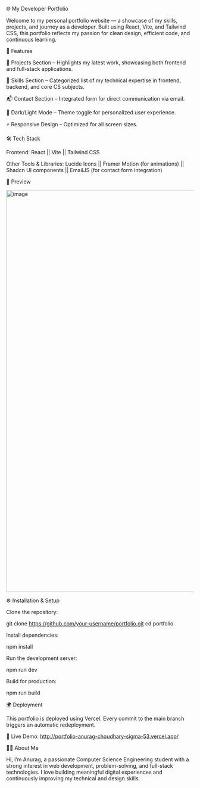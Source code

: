 🌐 My Developer Portfolio

Welcome to my personal portfolio website — a showcase of my skills, projects, and journey as a developer.
Built using React, Vite, and Tailwind CSS, this portfolio reflects my passion for clean design, efficient code, and continuous learning.

🚀 Features

💼 Projects Section – Highlights my latest work, showcasing both frontend and full-stack applications.

🧠 Skills Section – Categorized list of my technical expertise in frontend, backend, and core CS subjects.

📬 Contact Section – Integrated form for direct communication via email.

🌙 Dark/Light Mode – Theme toggle for personalized user experience.

⚡ Responsive Design – Optimized for all screen sizes.

🛠️ Tech Stack

Frontend: React || Vite || Tailwind CSS

Other Tools & Libraries: Lucide Icons || Framer Motion (for animations) || Shadcn UI components || EmailJS (for contact form integration)

📸 Preview

<img width="1920" height="1080" alt="image" src="https://github.com/user-attachments/assets/473bfe95-0cd9-4a42-9eba-fee07c74ee69" />


⚙️ Installation & Setup

Clone the repository:

git clone https://github.com/your-username/portfolio.git
cd portfolio


Install dependencies:

npm install


Run the development server:

npm run dev


Build for production:

npm run build

🌍 Deployment

This portfolio is deployed using Vercel.
Every commit to the main branch triggers an automatic redeployment.

🔗 Live Demo: http://portfolio-anurag-choudhary-sigma-53.vercel.app/

👨‍💻 About Me

Hi, I’m Anurag, a passionate Computer Science Engineering student with a strong interest in web development, problem-solving, and full-stack technologies.
I love building meaningful digital experiences and continuously improving my technical and design skills.
